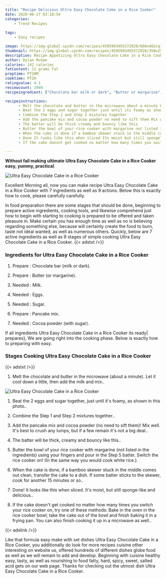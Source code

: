 ```yaml
---
title: "Recipe Delicious Ultra Easy Chocolate Cake in a Rice Cooker"
date: 2020-06-27 03:18:54
categories:
    - Trend Recipes
    
tags:
    - Easy recipes

image: https://img-global.cpcdn.com/recipes/4595993493372928/680x482cq70/ultra-easy-chocolate-cake-in-a-rice-cooker-recipe-main-photo.jpg
thumbnail: https://img-global.cpcdn.com/recipes/4595993493372928/350x250cq70/ultra-easy-chocolate-cake-in-a-rice-cooker-recipe-main-photo.jpg
description: Recipe Appetizing Ultra Easy Chocolate Cake in a Rice Cooker with 7 ingredients and 9 stages of easy cooking.
author: Dylan McGee
calories: 142 calories
fatContent: 11 grams fat
preptime: PT20M
cooktime: PT2H
ratingvalue: 4.1
reviewcount: 1949
recipeingredient: ["Chocolate bar milk or dark", "Butter or margarine", "Milk", "Eggs", "Sugar", "Pancake mix", "Cocoa powder with sugar"]

recipeinstructions: 
      - Melt the chocolate and butter in the microwave about a minute Let it cool down a little then add the milk and mix 
      - Beat the 2 eggs and sugar together just until its foamy as shown in this photo 
      - Combine the Step 1 and Step 2 mixtures together 
      - Add the pancake mix and cocoa powder no need to sift them Mix well Its best to crush any lumps but if a few remain its not a big deal 
      - The batter will be thick creamy and bouncy like this 
      - Butter the bowl of your rice cooker with margarine not listed in the ingredients using your fingers and pour in the Step 5 batter Switch the rice cooker on In the same way you would cook white rice 
      - When the cake is done if a bamboo skewer stuck in the middle comes out clean transfer the cake to a dish If some batter sticks to the skewer cook for another 15 minutes or so 
      - Done It looks like this when sliced Its moist but still spongelike and delicious 
      - If the cake doesnt get cooked no matter how many times you switch your rice cooker on try one of these methods Bake in the oven in the rice cooker bowl take the cake out of the bowl and finish baking it in a frying pan You can also finish cooking it up in a microwave as well

---
```




**Without fail making ultimate Ultra Easy Chocolate Cake in a Rice Cooker easy, yummy, practical**. 


![Ultra Easy Chocolate Cake in a Rice Cooker](https://img-global.cpcdn.com/recipes/4595993493372928/680x482cq70/ultra-easy-chocolate-cake-in-a-rice-cooker-recipe-main-photo.jpg "Ultra Easy Chocolate Cake in a Rice Cooker")




Excellent Morning all, now you can make recipe Ultra Easy Chocolate Cake in a Rice Cooker with 7 ingredients as well as 9 actions. Below this is exactly how to cook, please carefully carefully.

In food preparation there are some stages that should be done, beginning to prepare active ingredients, cooking tools, and likewise comprehend just how to begin with starting to cooking is prepared to be offered and taken pleasure in. Make certain you has enough time as well as no is believing regarding something else, because will certainly create the food to burn, taste not ideal wanted, as well as numerous others. Quickly, below are 7 active ingredients as well as 9 stages of simple cooking Ultra Easy Chocolate Cake in a Rice Cooker.
{{< adstxt />}}

### Ingredients for Ultra Easy Chocolate Cake in a Rice Cooker


1. Prepare  : Chocolate bar (milk or dark).

1. Prepare  : Butter (or margarine).

1. Needed  : Milk.

1. Needed  : Eggs.

1. Needed  : Sugar.

1. Prepare  : Pancake mix.

1. Needed  : Cocoa powder (with sugar).



If all ingredients Ultra Easy Chocolate Cake in a Rice Cooker its ready| prepares}, We are going right into the cooking phase. Below is exactly how to preparing with easy.

### Stages Cooking Ultra Easy Chocolate Cake in a Rice Cooker

{{< adstxt />}}


1. Melt the chocolate and butter in the microwave (about a minute). Let it cool down a little, then add the milk and mix..



![Ultra Easy Chocolate Cake in a Rice Cooker](https://img-global.cpcdn.com/steps/5674924980043776/160x128cq70/ultra-easy-chocolate-cake-in-a-rice-cooker-recipe-step-1-photo.jpg" "Ultra Easy Chocolate Cake in a Rice Cooker")



1. Beat the 2 eggs and sugar together, just until it&#39;s foamy, as shown in this photo..



1. Combine the Step 1 and Step 2 mixtures together..



1. Add the pancake mix and cocoa powder (no need to sift them)! Mix well. It&#39;s best to crush any lumps, but if a few remain it&#39;s not a big deal..



1. The batter will be thick, creamy and bouncy like this..



1. Butter the bowl of your rice cooker with margarine (not listed in the ingredients) using your fingers and pour in the Step 5 batter. Switch the rice cooker on! (In the same way you would cook white rice.).



1. When the cake is done, if a bamboo skewer stuck in the middle comes out clean, transfer the cake to a dish. If some batter sticks to the skewer, cook for another 15 minutes or so..



1. Done! It looks like this when sliced. It&#39;s moist, but still sponge-like and delicious..



1. If the cake doesn&#39;t get cooked no matter how many times you switch your rice cooker on, try one of these methods: Bake in the oven in the rice cooker bowl; take the cake out of the bowl and finish baking it in a frying pan. You can also finish cooking it up in a microwave as well..





{{< adslink />}}

Like that formula easy make with set dishes Ultra Easy Chocolate Cake in a Rice Cooker, you additionally do look for more recipes cuisine other interesting on website us, offered hundreds of different dishes globe food as well as we will remain to add and develop. Beginning with cuisine healthy easy, tasty, as well as nourishing to food fatty, hard, spicy, sweet, salted acid gets on our web page. Thanks for checking out the utmost dish Ultra Easy Chocolate Cake in a Rice Cooker.
